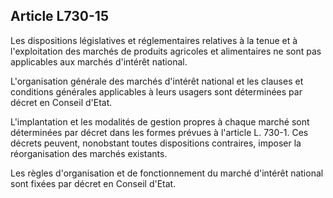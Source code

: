 Article L730-15
----
Les dispositions législatives et réglementaires relatives à la tenue et à
l'exploitation des marchés de produits agricoles et alimentaires ne sont pas
applicables aux marchés d'intérêt national.

L'organisation générale des marchés d'intérêt national et les clauses et
conditions générales applicables à leurs usagers sont déterminées par décret en
Conseil d'Etat.

L'implantation et les modalités de gestion propres à chaque marché sont
déterminées par décret dans les formes prévues à l'article L. 730-1. Ces décrets
peuvent, nonobstant toutes dispositions contraires, imposer la réorganisation
des marchés existants.

Les règles d'organisation et de fonctionnement du marché d'intérêt national sont
fixées par décret en Conseil d'Etat.
